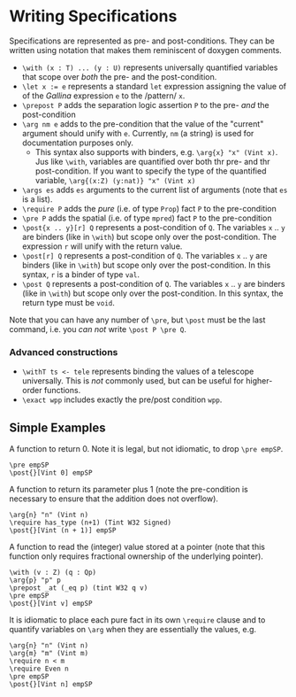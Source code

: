 # Writing Specifications

Specifications are represented as pre- and post-conditions. They can be written using notation that makes them reminiscent of doxygen comments.

+ `\with (x : T) ... (y : U)` represents universally quantified variables that scope
  over *both* the pre- and the post-condition.
+ `\let x := e` represents a standard `let` expression assigning the value of
  of the *Gallina* expression `e` to the /pattern/ `x`.
+ `\prepost P` adds the separation logic assertion `P` to the pre- *and* the
  post-condition
+ `\arg nm e` adds to the pre-condition that the value of the "current" argument
  should unify with `e`. Currently, `nm` (a string) is used for documentation
  purposes only.
  - This syntax also supports with binders, e.g. `\arg{x} "x" (Vint x)`. Jus
    like `\with`, variables are quantified over both thr pre- and thr post-condition.
    If you want to specify the type of the quantified variable,
    `\arg{(x:Z) (y:nat)} "x" (Vint x)`
+ `\args es` adds `es` arguments to the current list of arguments (note that `es`
  is a list).
+ `\require P` adds the *pure* (i.e. of type `Prop`) fact `P` to the pre-condition
+ `\pre P` adds the spatial (i.e. of type `mpred`) fact `P` to the pre-condition
+ `\post{x .. y}[r] Q` represents a post-condition of `Q`. The variables `x` .. `y` are binders (like in `\with`)
  but scope only over the post-condition. The expression `r` will unify with the
  return value.
+ `\post[r] Q` represents a post-condition of `Q`. The variables `x` .. `y` are binders (like in `\with`)
  but scope only over the post-condition. In this syntax, `r` is a binder of type
  `val`.
+ `\post Q` represents a post-condition of `Q`. The variables `x` .. `y` are binders (like in `\with`)
  but scope only over the post-condition. In this syntax, the return type must
  be `void`.

Note that you can have any number of `\pre`, but `\post` must be the last command, i.e.
you *can not* write `\post P \pre Q`.

### Advanced constructions

+ `\withT ts <- tele` represents binding the values of a telescope universally.
  This is *not* commonly used, but can be useful for higher-order functions.
+ `\exact wpp` includes exactly the pre/post condition `wpp`.

## Simple Examples

A function to return 0. Note it is legal, but not idiomatic, to drop `\pre empSP`.

```coq
\pre empSP
\post{}[Vint 0] empSP
```

A function to return its parameter plus 1 (note the pre-condition is necessary
to ensure that the addition does not overflow).

```coq
\arg{n} "n" (Vint n)
\require has_type (n+1) (Tint W32 Signed)
\post{}[Vint (n + 1)] empSP
```

A function to read the (integer) value stored at a pointer (note that this
function only requires fractional ownership of the underlying pointer).

```coq
\with (v : Z) (q : Qp)
\arg{p} "p" p
\prepost _at (_eq p) (tint W32 q v)
\pre empSP
\post{}[Vint v] empSP
```

It is idiomatic to place each pure fact in its own `\require` clause and to quantify variables on `\arg` when they are essentially the values, e.g.

```coq
\arg{n} "n" (Vint n)
\arg{m} "m" (Vint m)
\require n < m
\require Even n
\pre empSP
\post{}[Vint n] empSP
```

